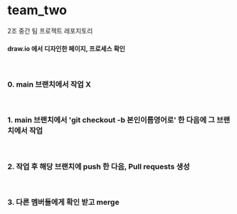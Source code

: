 # team_two
2조 중간 팀 프로젝트 레포지토리
<h4>draw.io 에서 디자인한 페이지, 프로세스 확인</h4>
<br>
<h3>0. main 브랜치에서 작업 X </h3>
<br>
<h3>1. main 브랜치에서 'git checkout -b 본인이름영어로' 한 다음에 그 브랜치에서 작업</h3>
<br>
<h3>2. 작업 후 해당 브랜치에 push 한 다음, Pull requests 생성</h3>
<br>
<h3>3. 다른 멤버들에게 확인 받고 merge </h3>
<br>
